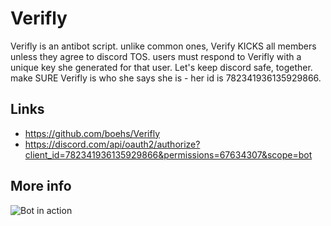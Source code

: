 # Verifly

Verifly is an antibot script. unlike common ones, Verify KICKS all members unless they agree to discord TOS. users must respond to Verifly with a unique key she generated for that user. Let's keep discord safe, together. make SURE Verifly is who she says she is - her id is 782341936135929866.

## Links

* https://github.com/boehs/Verifly
* https://discord.com/api/oauth2/authorize?client_id=782341936135929866&permissions=67634307&scope=bot

## More info

![Bot in action](https://e.reeee.ee/aACI3V.gif)
